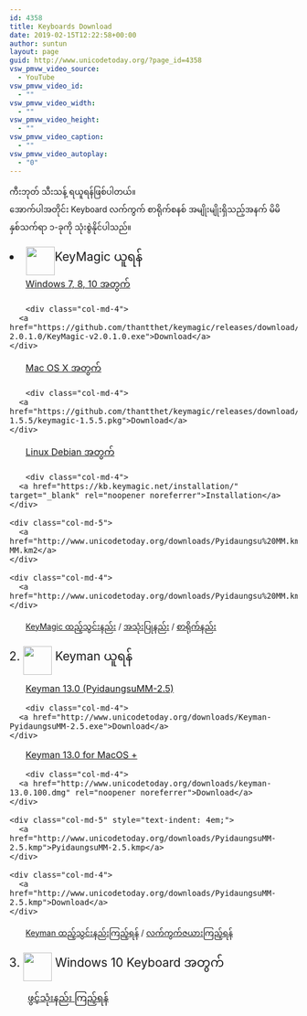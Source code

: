 ```yaml
---
id: 4358
title: Keyboards Download
date: 2019-02-15T12:22:58+00:00
author: suntun
layout: page
guid: http://www.unicodetoday.org/?page_id=4358
vsw_pmvw_video_source:
  - YouTube
vsw_pmvw_video_id:
  - ""
vsw_pmvw_video_width:
  - ""
vsw_pmvw_video_height:
  - ""
vsw_pmvw_video_caption:
  - ""
vsw_pmvw_video_autoplay:
  - "0"
---
```

ကီးဘုတ် သီးသန့် ရယူရန်ဖြစ်ပါတယ်။  
အောက်ပါအတိုင်း Keyboard လက်ကွက် စာရိုက်စနစ် အမျိုးမျိုးရှိသည့်အနက်&nbsp;မိမိနှစ်သက်ရာ ၁-ခုကို သုံးစွဲနိုင်ပါသည်။

<li style="font-size: 1.5em;">
  <img loading="lazy" class="alignnone size-full wp-image-5049" src="http://localhost/wordpress/wp-content/uploads/2019/02/keymagic-images.png" alt="" width="50" height="50" align="middle" srcset="http://localhost/wordpress/wp-content/uploads/2019/02/keymagic-images.png 225w, http://localhost/wordpress/wp-content/uploads/2019/02/keymagic-images-150x150.png 150w" sizes="(max-width: 50px) 100vw, 50px" />KeyMagic ယူရန်
</li>

<div style="text-indent: 2em;">
  <div class="row" style="font-size: 16px;">
    <div class="col-md-5">
      <a href="https://github.com/thantthet/keymagic/releases/download/windows-2.0.1.0/KeyMagic-v2.0.1.0.exe">Windows 7, 8, 10 အတွက်</a>
    </div>
    
    <div class="col-md-4">
      <a href="https://github.com/thantthet/keymagic/releases/download/windows-2.0.1.0/KeyMagic-v2.0.1.0.exe">Download</a>
    </div>
  </div>
  
  <div class="row" style="font-size: 16px;">
    <div class="col-md-5">
      <a href="https://github.com/thantthet/keymagic/releases/download/macos-1.5.5/keymagic-1.5.5.pkg">Mac OS X အတွက်</a>
    </div>
    
    <div class="col-md-4">
      <a href="https://github.com/thantthet/keymagic/releases/download/macos-1.5.5/keymagic-1.5.5.pkg">Download</a>
    </div>
  </div>
  
  <div class="row" style="font-size: 16px;">
    <div class="col-md-5">
      <a href="https://kb.keymagic.net/installation/" target="_blank" rel="noopener noreferrer">Linux Debian အတွက်</a>
    </div>
    
    <div class="col-md-4">
      <a href="https://kb.keymagic.net/installation/" target="_blank" rel="noopener noreferrer">Installation</a>
    </div>
    
    <div class="col-md-5">
      <a href="http://www.unicodetoday.org/downloads/Pyidaungsu%20MM.km2">Pyidaungsu MM.km2</a>
    </div>
    
    <div class="col-md-4">
      <a href="http://www.unicodetoday.org/downloads/Pyidaungsu%20MM.km2">Download</a>
    </div>
  </div>
  
  <p>
    <a href="http://localhost/wordpress/?p=1517" target="_blank" rel="noopener noreferrer">KeyMagic ထည့်သွင်းနည်း</a> / <a href="http://localhost/wordpress/?p=4776" target="_blank" rel="noopener noreferrer">အသုံးပြုနည်း</a> / <a href="http://localhost/wordpress/?p=4784" target="_blank" rel="noopener noreferrer">စာရိုက်နည်း</a>
  </p>
</div>

<ol start="2">
  <li style="font-size: 1.5em;">
    <img loading="lazy" class="alignnone wp-image-5050" src="http://localhost/wordpress/wp-content/uploads/2019/02/keyman-image.png" alt="" width="50" height="50" align="middle" srcset="http://localhost/wordpress/wp-content/uploads/2019/02/keyman-image.png 225w, http://localhost/wordpress/wp-content/uploads/2019/02/keyman-image-150x150.png 150w" sizes="(max-width: 50px) 100vw, 50px" />&nbsp;Keyman ယူရန်
  </li>
</ol>

<div style="text-indent: 2em;">
  <div class="row" style="font-size: 16px;">
    <div class="col-md-5">
      <a href="http://www.unicodetoday.org/downloads/Keyman-PyidaungsuMM-2.5.exe">Keyman 13.0 (PyidaungsuMM-2.5)</a>
    </div>
    
    <div class="col-md-4">
      <a href="http://www.unicodetoday.org/downloads/Keyman-PyidaungsuMM-2.5.exe">Download</a>
    </div>
  </div>
  
  <div class="row" style="font-size: 16px;">
    <div class="col-md-5">
      <a href="http://www.unicodetoday.org/downloads/keyman-13.0.100.dmg" rel="noopener noreferrer">Keyman 13.0 for MacOS +</a>
    </div>
    
    <div class="col-md-4">
      <a href="http://www.unicodetoday.org/downloads/keyman-13.0.100.dmg" rel="noopener noreferrer">Download</a>
    </div>
    
    <div class="col-md-5" style="text-indent: 4em;">
      <a href="http://www.unicodetoday.org/downloads/PyidaungsuMM-2.5.kmp">PyidaungsuMM-2.5.kmp</a>
    </div>
    
    <div class="col-md-4">
      <a href="http://www.unicodetoday.org/downloads/PyidaungsuMM-2.5.kmp">Download</a>
    </div>
  </div>
  
  <p>
    <a href="http://localhost/wordpress/?p=5008" target="_blank" rel="noopener noreferrer">Keyman ထည့်သွင်းနည်းကြည့်ရန်</a> / <a href="http://localhost/wordpress/downloads/kblayout.htm" target="_blank" rel="noopener noreferrer">လက်ကွက်ဇယားကြည့်ရန်</a>
  </p>
</div>

<ol start="3">
  <li style="font-size: 1.5em;">
    <img loading="lazy" class="alignnone size-full wp-image-5053" src="http://localhost/wordpress/wp-content/uploads/2019/02/win10-1.png" alt="" width="50" height="50" align="middle" />&nbsp;Windows 10 Keyboard အတွက်
  </li>
</ol>

<div style="text-indent: 2em; font-size: 16px;">
  <a href="http://localhost/wordpress/?p=3501" target="_blank" rel="noopener noreferrer">ဖွင့်သုံးနည်း ကြည့်ရန်</a>
</div>
